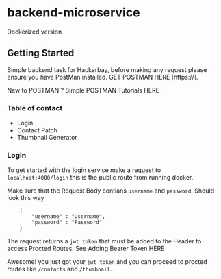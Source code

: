 # backend-microservice
Dockerized version

## Getting Started

Simple backend task for Hackerbay, before making any request please ensure you have PostMan installed. GET POSTMAN HERE [https://].

New to POSTMAN ? Simple POSTMAN Tutorials HERE

### Table of contact

* Login
* Contact Patch
* Thumbnail Generator

### Login
To get started with the login service make a request to `localhost:4000/login` this is the public route from running docker.

Make sure that the Request Body contians `username` and `password`. Should look this way
```
    {
        "username" : "Username",
        "password" : "Password"
    }
```
The request returns a `jwt token` that must be added to the Header to access Procted Routes. See Adding Bearer Token HERE

Awesome! you just got your `jwt token` and you can proceed to procted routes like `/contacts` and `/thumbnail`.

